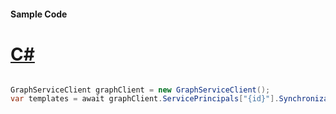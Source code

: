 #### Sample Code
# [C#](#tab/Csharp)

```C#

GraphServiceClient graphClient = new GraphServiceClient();
var templates = await graphClient.ServicePrincipals["{id}"].Synchronization.Templates.Request().GetAsync();

```
